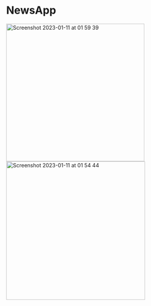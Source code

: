 # NewsApp

<img width="370" alt="Screenshot 2023-01-11 at 01 59 39" src="https://user-images.githubusercontent.com/32748494/211681635-0122e719-3efb-44cc-a53b-ed5a919de9c7.png"> 

<img width="372" alt="Screenshot 2023-01-11 at 01 54 44" src="https://user-images.githubusercontent.com/32748494/211681650-ed834231-2f8e-4aac-b7c8-edfb27dde1d6.png">
